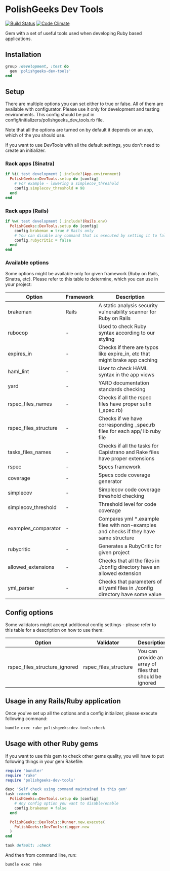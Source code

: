# PolishGeeks Dev Tools

[![Build Status](https://travis-ci.org/polishgeeks/polishgeeks-dev-tools.png)](https://travis-ci.org/polishgeeks/polishgeeks-dev-tools)
[![Code Climate](https://codeclimate.com/github/polishgeeks/polishgeeks-dev-tools/badges/gpa.svg)](https://codeclimate.com/github/polishgeeks/polishgeeks-dev-tools)

Gem with a set of useful tools used when developing Ruby based applications.

## Installation

```ruby
group :development, :test do
  gem 'polishgeeks-dev-tools'
end
```

## Setup

There are multiple options you can set either to true or false. All of them are available with configurator. Please use it only for development and testing environments. This config should be put in config/initializers/polishgeeks_dev_tools.rb file.

Note that all the options are turned on by default it depends on an app, which of the you should use.

If you want to use DevTools with all the default settings, you don't need to create an initializer.

### Rack apps (Sinatra)
```ruby
if %i( test development ).include?(App.environment)
  PolishGeeks::DevTools.setup do |config|
    # For example - lowering a simplecov_threshold
    config.simplecov_threshold = 98
  end
end
```
### Rack apps (Rails)
```ruby
if %w( test development ).include?(Rails.env)
  PolishGeeks::DevTools.setup do |config|
    config.brakeman = true # Rails only
    # You can disable any command that is executed by setting it to false
    config.rubycritic = false
  end
end
```

### Available options

Some options might be available only for given framework (Ruby on Rails, Sinatra, etc). Please refer to this table to
determine, which you can use in your project:

| Option                | Framework | Description                                                                           |
|-----------------------|-----------|---------------------------------------------------------------------------------------|
| brakeman              | Rails     | A static analysis security vulnerability scanner for Ruby on Rails                    |
| rubocop               | -         | Used to check Ruby syntax according to our styling                                    |
| expires_in            | -         | Checks if there are typos like expire_in, etc that might brake app caching            |
| haml_lint             | -         | User to check HAML syntax in the app views                                            |
| yard                  | -         | YARD documentation standards checking                                                 |
| rspec_files_names     | -         | Checks if all the rspec files have proper sufix (_spec.rb)                            |
| rspec_files_structure | -         | Checks if we have corresponding _spec.rb files for each app/ lib ruby file            |
| tasks_files_names     | -         | Checks if all the tasks for Capistrano and Rake files have proper extensions          |
| rspec                 | -         | Specs framework                                                                       |
| coverage              | -         | Specs code coverage generator                                                         |
| simplecov             | -         | Simplecov code coverage threshold checking                                            |
| simplecov_threshold   | -         | Threshold level for code coverage                                                     |
| examples_comparator   | -         | Compares yml *.example files with non-examples and checks if they have same structure |
| rubycritic            | -         | Generates a RubyCritic for given project                                              |
| allowed_extensions    | -         | Checks that all the files in ./config directory have an allowed extension             |
| yml_parser            | -         | Checks that parameters of all yaml files in ./config directory have some value        |

## Config options

Some validators might accept additional config settings - please refer to this table for a description on how to use them:

| Option                        | Validator             | Description                                              |
|-------------------------------|-----------------------|----------------------------------------------------------|
| rspec_files_structure_ignored | rspec_files_structure | You can provide an array of files that should be ignored |

## Usage in any Rails/Ruby application

Once you've set up all the options and a config initializer, please execute following command:

```bash
bundle exec rake polishgeeks:dev-tools:check
```

## Usage with other Ruby gems

If you want to use this gem to check other gems quality, you will have to put following things in your gem Rakefile:

```ruby
require 'bundler'
require 'rake'
require 'polishgeeks-dev-tools'

desc 'Self check using command maintained in this gem'
task :check do
  PolishGeeks::DevTools.setup do |config|
    # Any config option you want to disable/enable
    config.brakeman = false
  end

  PolishGeeks::DevTools::Runner.new.execute(
    PolishGeeks::DevTools::Logger.new
  )
end

task default: :check
```

And then from command line, run:

```bash
bundle exec rake
```
